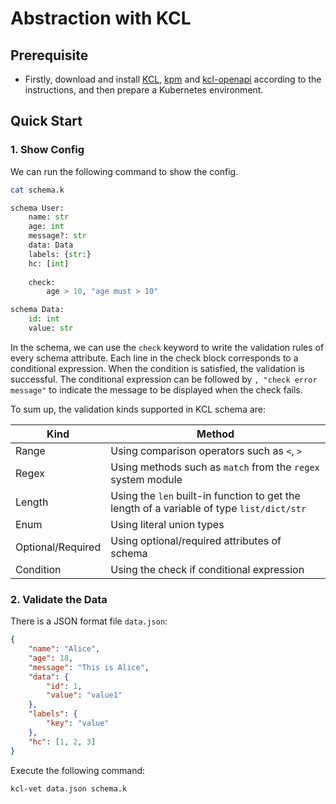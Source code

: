 # Abstraction with KCL

## Prerequisite

+ Firstly, download and install [KCL](https://kcl-lang.io/docs/user_docs/getting-started/install), [kpm](https://kcl-lang.io/docs/user_docs/guides/package-management/installation) and [kcl-openapi](https://kcl-lang.io/docs/tools/cli/openapi/quick-start) according to the instructions, and then prepare a Kubernetes environment.

## Quick Start

### 1. Show Config

We can run the following command to show the config.

```bash
cat schema.k
```

```python
schema User:
    name: str
    age: int
    message?: str
    data: Data
    labels: {str:}
    hc: [int]
        
    check:
        age > 10, "age must > 10"

schema Data:
    id: int
    value: str
```

In the schema, we can use the `check` keyword to write the validation rules of every schema attribute. Each line in the check block corresponds to a conditional expression. When the condition is satisfied, the validation is successful. The conditional expression can be followed by `, "check error message"` to indicate the message to be displayed when the check fails.

To sum up, the validation kinds supported in KCL schema are:

| Kind              | Method                                                                                    |
| ----------------- | ----------------------------------------------------------------------------------------- |
| Range             | Using comparison operators such as `<`, `>`                                               |
| Regex             | Using methods such as `match` from the `regex` system module                              |
| Length            | Using the `len` built-in function to get the length of a variable of type `list/dict/str` |
| Enum              | Using literal union types                                                                 |
| Optional/Required | Using optional/required attributes of schema                                                |
| Condition         | Using the check if conditional expression                                                 |

### 2. Validate the Data

There is a JSON format file `data.json`:

```json
{
    "name": "Alice",
    "age": 18,
    "message": "This is Alice",
    "data": {
        "id": 1,
        "value": "value1"
    },
    "labels": {
        "key": "value"
    },
    "hc": [1, 2, 3]
}
```

Execute the following command:

```bash
kcl-vet data.json schema.k
```
